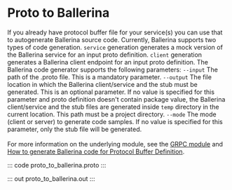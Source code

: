 # Proto to Ballerina

If you already have protocol buffer file for your service(s) you can use that to autogenerate Ballerina source code.
Currently, Ballerina supports two types of code generation. `service` generation generates a mock version of the
Ballerina service for an input proto definition.  `client` generation generates a Ballerina client endpoint for an
input proto definition.
The Ballerina code generator supports the following parameters:
`--input` The path of the .proto file. This is a mandatory parameter.
`--output` The file location in which the Ballerina client/service and the stub must be generated. This is an optional parameter.
If no value is specified for this parameter and proto definition doesn't contain package value,
the Ballerina client/service and the stub files are generated inside `temp` directory in the current location.
This path must be a project directory.
`--mode` The mode (client or server) to generate code samples.
If no value is specified for this parameter, only the stub file will be generated.<br/><br/>
For more information on the underlying module, 
see the [GRPC module](https://lib.ballerina.io/ballerina/grpc/latest/) and 
[How to generate Ballerina code for Protocol Buffer Definition](https://ballerina.io/learn/how-to-generate-code-for-protocol-buffers/).

::: code proto_to_ballerina.proto :::

::: out proto_to_ballerina.out :::